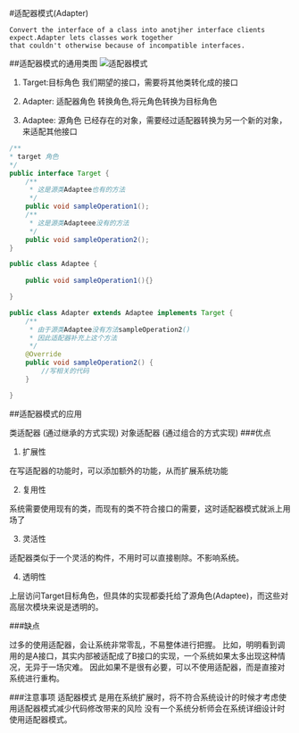 #适配器模式(Adapter)

```
Convert the interface of a class into anotjher interface clients expect.Adapter lets classes work together 
that couldn't otherwise because of incompatible interfaces.
```
##适配器模式的通用类图
![适配器模式](./img/adapter.png)

1. Target:目标角色
我们期望的接口，需要将其他类转化成的接口

2. Adapter: 适配器角色
转换角色,将元角色转换为目标角色

3. Adaptee: 源角色
已经存在的对象，需要经过适配器转换为另一个新的对象，来适配其他接口

```java
/**
* target 角色
*/
public interface Target {
    /**
     * 这是源类Adaptee也有的方法
     */
    public void sampleOperation1(); 
    /**
     * 这是源类Adapteee没有的方法
     */
    public void sampleOperation2(); 
}

```

```java
public class Adaptee {
    
    public void sampleOperation1(){}

}
```

```java
public class Adapter extends Adaptee implements Target {
    /**
     * 由于源类Adaptee没有方法sampleOperation2()
     * 因此适配器补充上这个方法
     */
    @Override
    public void sampleOperation2() {
        //写相关的代码
    }

}
```

##适配器模式的应用

类适配器 (通过继承的方式实现)
对象适配器 (通过组合的方式实现)
###优点

1. 扩展性

在写适配器的功能时，可以添加额外的功能，从而扩展系统功能

2. 复用性

系统需要使用现有的类，而现有的类不符合接口的需要，这时适配器模式就派上用场了

3. 灵活性

适配器类似于一个灵活的构件，不用时可以直接剔除。不影响系统。

4. 透明性

上层访问Target目标角色，但具体的实现都委托给了源角色(Adaptee)，而这些对高层次模块来说是透明的。

###缺点

过多的使用适配器，会让系统非常零乱，不易整体进行把握。
比如，明明看到调用的是A接口，其实内部被适配成了B接口的实现，一个系统如果太多出现这种情况，无异于一场灾难。
因此如果不是很有必要，可以不使用适配器，而是直接对系统进行重构。

###注意事项
适配器模式 是用在系统扩展时，将不符合系统设计的时候才考虑使用适配器模式减少代码修改带来的风险
没有一个系统分析师会在系统详细设计时使用适配器模式。





